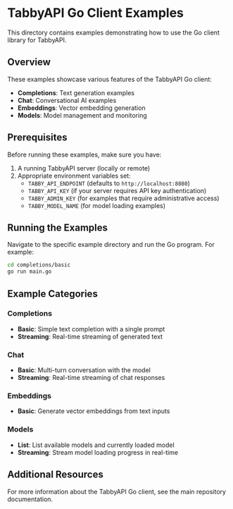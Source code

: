 # TabbyAPI Go Client Examples

This directory contains examples demonstrating how to use the Go client library for TabbyAPI.

## Overview

These examples showcase various features of the TabbyAPI Go client:

- **Completions**: Text generation examples
- **Chat**: Conversational AI examples
- **Embeddings**: Vector embedding generation
- **Models**: Model management and monitoring

## Prerequisites

Before running these examples, make sure you have:

1. A running TabbyAPI server (locally or remote)
2. Appropriate environment variables set:
   - `TABBY_API_ENDPOINT` (defaults to `http://localhost:8080`)
   - `TABBY_API_KEY` (if your server requires API key authentication)
   - `TABBY_ADMIN_KEY` (for examples that require administrative access)
   - `TABBY_MODEL_NAME` (for model loading examples)

## Running the Examples

Navigate to the specific example directory and run the Go program. For example:

```bash
cd completions/basic
go run main.go
```

## Example Categories

### Completions

- **Basic**: Simple text completion with a single prompt
- **Streaming**: Real-time streaming of generated text

### Chat

- **Basic**: Multi-turn conversation with the model
- **Streaming**: Real-time streaming of chat responses

### Embeddings

- **Basic**: Generate vector embeddings from text inputs

### Models

- **List**: List available models and currently loaded model
- **Streaming**: Stream model loading progress in real-time

## Additional Resources

For more information about the TabbyAPI Go client, see the main repository documentation.